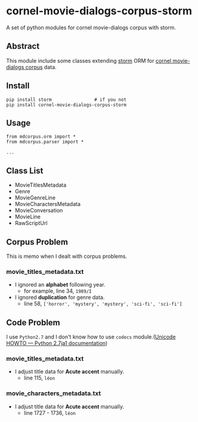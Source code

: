 # cornel-movie-dialogs-corpus-storm
A set of python modules for cornel movie-dialogs corpus with storm.

## Abstract

This module include some classes extending [storm](https://storm.canonical.com/) ORM for [cornel movie-dialogs corpus](http://www.mpi-sws.org/~cristian/Cornell_Movie-Dialogs_Corpus.html) data.

## Install

```
pip install storm                # if you not
pip install cornel-movie-dialogs-corpus-storm
```

## Usage

```
from mdcorpus.orm import *
from mdcorpus.parser import *

...

```

## Class List

* MovieTitlesMetadata
* Genre
* MovieGenreLine
* MovieCharactersMetadata
* MovieConversation
* MovieLine
* RawScriptUrl

## Corpus Problem

This is memo when I dealt with corpus problems.

### movie_titles_metadata.txt

* I ignored an **alphabet** following year.
    * for example, line 34, `1989/I`
* I ignored **duplication** for genre data.
    * line 58, `['horror', 'mystery', 'mystery', 'sci-fi', 'sci-fi']`

## Code Problem

I use `Python2.7` and I don't know how to use `codecs` module.([Unicode HOWTO — Python 2.7ja1 documentation](http://docs.python.jp/2/howto/unicode.html))

### movie_titles_metadata.txt

* I adjust title data for **Acute accent** manually.
    * line 115, `léon`

### movie_characters_metadata.txt

* I adjust title data for **Acute accent** manually.
    * line 1727 - 1736, `léon`
